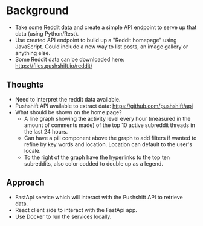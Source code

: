 # Background
- Take some Reddit data and create a simple API endpoint to serve up that data (using Python/Rest).
- Use created API endpoint to build up a "Reddit homepage" using JavaScript. Could include a new way to list posts, an image gallery or anything else.
- Some Reddit data can be downloaded here: https://files.pushshift.io/reddit/

## Thoughts
- Need to interpret the reddit data available.
- Pushshift API available to extract data: https://github.com/pushshift/api
- What should be shown on the home page?
    - A line graph showing the activity level every hour (measured in the amount of comments made) of the top 10 active subreddit threads in the last 24 hours.
    - Can have a pill component above the graph to add filters if wanted to refine by key words and location. Location can default to the user's locale.
    - To the right of the graph have the hyperlinks to the top ten subreddits, also color codded to double up as a legend.

## Approach
- FastApi service which will interact with the Pushshift API to retrieve data.
- React client side to interact with the FastApi app.
- Use Docker to run the services locally.

